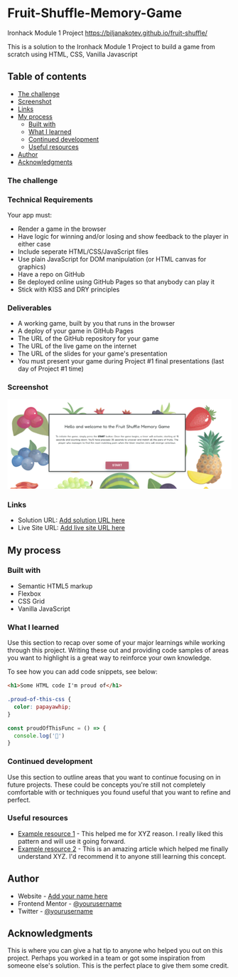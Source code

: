# Fruit-Shuffle-Memory-Game
 Ironhack Module 1 Project
https://biljanakotev.github.io/fruit-shuffle/


This is a solution to the Ironhack Module 1 Project to build a game from scratch using HTML, CSS, Vanilla Javascript 

## Table of contents

  - [The challenge](#the-challenge)
  - [Screenshot](#screenshot)
  - [Links](#links)
- [My process](#my-process)
  - [Built with](#built-with)
  - [What I learned](#what-i-learned)
  - [Continued development](#continued-development)
  - [Useful resources](#useful-resources)
- [Author](#author)
- [Acknowledgments](#acknowledgments)

### The challenge

### Technical Requirements

Your app must:

- Render a game in the browser
- Have logic for winning and/or losing and show feedback to the player in either case
- Include seperate HTML/CSS/JavaScript files
- Use plain JavaScript for DOM manipulation (or HTML canvas for graphics)
- Have a repo on GitHub
- Be deployed online using GitHub Pages so that anybody can play it
- Stick with KISS and DRY principles

### Deliverables

- A working game, built by you that runs in the browser
- A deploy of your game in GitHub Pages
- The URL of the GitHub repository for your game
- The URL of the live game on the internet
- The URL of the slides for your game's presentation
- You must present your game during Project #1 final presentations (last day of Project #1 time)

### Screenshot

![Screenshot of start page for Fruit Shuffle Memory Game](https://github.com/BiljanaKotev/fruit-shuffle/blob/main/images/screenshot.png?raw=true "Desktop Screenshot")



### Links

- Solution URL: [Add solution URL here](https://your-solution-url.com)
- Live Site URL: [Add live site URL here](https://your-live-site-url.com)

## My process

### Built with

- Semantic HTML5 markup
- Flexbox
- CSS Grid
- Vanilla JavaScript

### What I learned

Use this section to recap over some of your major learnings while working through this project. Writing these out and providing code samples of areas you want to highlight is a great way to reinforce your own knowledge.

To see how you can add code snippets, see below:

```html
<h1>Some HTML code I'm proud of</h1>
```
```css
.proud-of-this-css {
  color: papayawhip;
}
```
```js
const proudOfThisFunc = () => {
  console.log('🎉')
}
```

### Continued development

Use this section to outline areas that you want to continue focusing on in future projects. These could be concepts you're still not completely comfortable with or techniques you found useful that you want to refine and perfect.

### Useful resources

- [Example resource 1](https://www.example.com) - This helped me for XYZ reason. I really liked this pattern and will use it going forward.
- [Example resource 2](https://www.example.com) - This is an amazing article which helped me finally understand XYZ. I'd recommend it to anyone still learning this concept.


## Author

- Website - [Add your name here](https://www.your-site.com)
- Frontend Mentor - [@yourusername](https://www.frontendmentor.io/profile/yourusername)
- Twitter - [@yourusername](https://www.twitter.com/yourusername)

## Acknowledgments

This is where you can give a hat tip to anyone who helped you out on this project. Perhaps you worked in a team or got some inspiration from someone else's solution. This is the perfect place to give them some credit.
